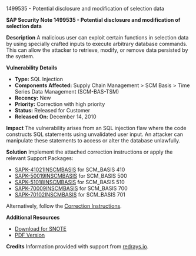 1499535 - Potential disclosure and modification of selection data

**SAP Security Note 1499535 - Potential disclosure and modification of selection data**

**Description**
A malicious user can exploit certain functions in selection data by using specially crafted inputs to execute arbitrary database commands. This can allow the attacker to retrieve, modify, or remove data persisted by the system.

**Vulnerability Details**
- **Type:** SQL Injection
- **Components Affected:** Supply Chain Management > SCM Basis > Time Series Data Management (SCM-BAS-TSM)
- **Recency:** New
- **Priority:** Correction with high priority
- **Status:** Released for Customer
- **Released On:** December 14, 2010

**Impact**
The vulnerability arises from an SQL injection flaw where the code constructs SQL statements using unvalidated user input. An attacker can manipulate these statements to access or alter the database unlawfully.

**Solution**
Implement the attached correction instructions or apply the relevant Support Packages:

- [SAPK-41021INSCMBASIS](https://me.sap.com/supportpackage/SAPK-41021INSCMBASIS) for SCM_BASIS 410
- [SAPK-50019INSCMBASIS](https://me.sap.com/supportpackage/SAPK-50019INSCMBASIS) for SCM_BASIS 500
- [SAPK-51018INSCMBASIS](https://me.sap.com/supportpackage/SAPK-51018INSCMBASIS) for SCM_BASIS 510
- [SAPK-70009INSCMBASIS](https://me.sap.com/supportpackage/SAPK-70009INSCMBASIS) for SCM_BASIS 700
- [SAPK-70102INSCMBASIS](https://me.sap.com/supportpackage/SAPK-70102INSCMBASIS) for SCM_BASIS 701

Alternatively, follow the [Correction Instructions](https://me.sap.com/corrins/0001499535/425).

**Additional Resources**
- [Download for SNOTE](https://me.sap.com/note/0040000008876632017)
- [PDF Version](https://userapps.support.sap.com/sap/support/sfm/notes/print/0001499535?language=en-US&token=F28336F2C00716B0A8CC561D67A29BD7)

**Credits**
Information provided with support from [redrays.io](https://redrays.io).